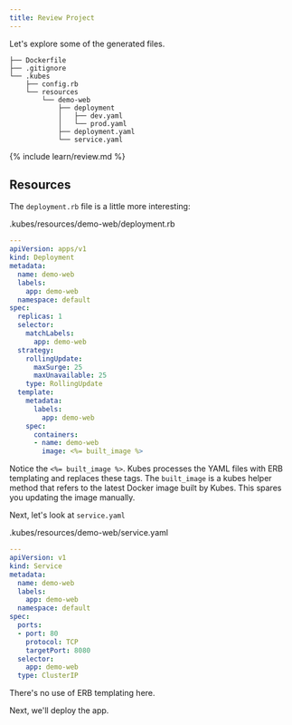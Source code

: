 ```yaml
---
title: Review Project
---
```


Let's explore some of the generated files.

    ├── Dockerfile
    ├── .gitignore
    └── .kubes
        ├── config.rb
        └── resources
            └── demo-web
                ├── deployment
                │   ├── dev.yaml
                │   └── prod.yaml
                ├── deployment.yaml
                └── service.yaml

{% include learn/review.md %}

## Resources

The `deployment.rb` file is a little more interesting:

.kubes/resources/demo-web/deployment.rb

```yaml
---
apiVersion: apps/v1
kind: Deployment
metadata:
  name: demo-web
  labels:
    app: demo-web
  namespace: default
spec:
  replicas: 1
  selector:
    matchLabels:
      app: demo-web
  strategy:
    rollingUpdate:
      maxSurge: 25
      maxUnavailable: 25
    type: RollingUpdate
  template:
    metadata:
      labels:
        app: demo-web
    spec:
      containers:
      - name: demo-web
        image: <%= built_image %>
```

Notice the `<%= built_image %>`.  Kubes processes the YAML files with ERB templating and replaces these tags.  The `built_image` is a kubes helper method that refers to the latest Docker image built by Kubes. This spares you updating the image manually.

Next, let's look at `service.yaml`

.kubes/resources/demo-web/service.yaml

```yaml
---
apiVersion: v1
kind: Service
metadata:
  name: demo-web
  labels:
    app: demo-web
  namespace: default
spec:
  ports:
  - port: 80
    protocol: TCP
    targetPort: 8080
  selector:
    app: demo-web
  type: ClusterIP
```

There's no use of ERB templating here.

Next, we'll deploy the app.
